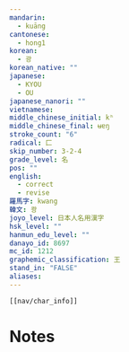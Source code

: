 ```yaml
---
mandarin:
  - kuāng
cantonese:
  - hong1
korean:
  - 광
korean_native: ""
japanese:
  - KYOU
  - OU
japanese_nanori: ""
vietnamese:
middle_chinese_initial: kʰ
middle_chinese_final: ʉɐŋ
stroke_count: "6"
radical: 匚
skip_number: 3-2-4
grade_level: 名
pos: ""
english:
  - correct
  - revise
羅馬字: kwang
韓文: 쾅
joyo_level: 日本人名用漢字
hsk_level: ""
hanmun_edu_level: ""
danayo_id: 8697
mc_id: 1212
graphemic_classification: 王
stand_in: "FALSE"
aliases:
---
```

```meta-bind-embed
[[nav/char_info]]
```

# Notes
